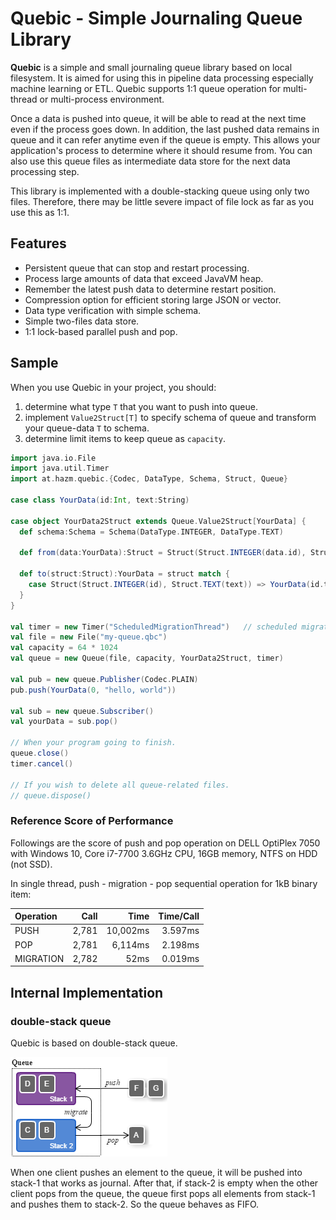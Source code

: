 # Quebic - Simple Journaling Queue Library

**Quebic** is a simple and small journaling queue library based on local filesystem. It is aimed for using this in
pipeline data processing especially machine learning or ETL. Quebic supports 1:1 queue operation for multi-thread or
multi-process environment.

Once a data is pushed into queue, it will be able to read at the next time even if the process goes down. In addition,
the last pushed data remains in queue and it can refer anytime even if the queue is empty. This allows your
application's process to determine where it should resume from. You can also use this queue files as intermediate data
store for the next data processing step.

This library is implemented with a double-stacking queue using only two files. Therefore, there may be little severe
impact of file lock as far as you use this as 1:1.

## Features

* Persistent queue that can stop and restart processing.
* Process large amounts of data that exceed JavaVM heap.
* Remember the latest push data to determine restart position.
* Compression option for efficient storing large JSON or vector.
* Data type verification with simple schema.
* Simple two-files data store.
* 1:1 lock-based parallel push and pop.

## Sample

When you use Quebic in your project, you should:

1. determine what type `T` that you want to push into queue.
2. implement `Value2Struct[T]` to specify schema of queue and transform your queue-data `T` to schema.
3. determine limit items to keep queue as `capacity`.

```scala
import java.io.File
import java.util.Timer
import at.hazm.quebic.{Codec, DataType, Schema, Struct, Queue}

case class YourData(id:Int, text:String)

case object YourData2Struct extends Queue.Value2Struct[YourData] {
  def schema:Schema = Schema(DataType.INTEGER, DataType.TEXT)

  def from(data:YourData):Struct = Struct(Struct.INTEGER(data.id), Struct.TEXT(data.text))

  def to(struct:Struct):YourData = struct match {
    case Struct(Struct.INTEGER(id), Struct.TEXT(text)) => YourData(id.toInt, text)
  }
}

val timer = new Timer("ScheduledMigrationThread")   // scheduled migration thread
val file = new File("my-queue.qbc")
val capacity = 64 * 1024
val queue = new Queue(file, capacity, YourData2Struct, timer)

val pub = new queue.Publisher(Codec.PLAIN)
pub.push(YourData(0, "hello, world"))

val sub = new queue.Subscriber()
val yourData = sub.pop()

// When your program going to finish.
queue.close()
timer.cancel()

// If you wish to delete all queue-related files.
// queue.dispose()
```

### Reference Score of Performance

Followings are the score of push and pop operation on DELL OptiPlex 7050 with Windows 10, Core i7-7700 3.6GHz CPU, 16GB
memory, NTFS on HDD (not SSD).

In single thread, push - migration - pop sequential operation for 1kB binary item:

| Operation | Call  | Time     | Time/Call |
|:----------|------:|---------:|----------:|
| PUSH      | 2,781 | 10,002ms | 3.597ms   |
| POP       | 2,781 | 6,114ms  | 2.198ms   |
| MIGRATION | 2,782 | 52ms     | 0.019ms   |

## Internal Implementation

### double-stack queue

Quebic is based on double-stack queue.

![double-stack queue](doc/double-stack_queue.png)

When one client pushes an element to the queue, it will be pushed into stack-1 that works as journal. After that, if
stack-2 is empty when the other client pops from the queue, the queue first pops all elements from stack-1 and pushes
them to stack-2. So the queue behaves as FIFO.
